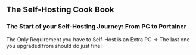## The Self-Hosting Cook Book

### The Start of your Self-Hosting Journey: From PC to Portainer

The Only Requirement you have to Self-Host is an Extra PC -> The last one you upgraded from should do just fine! 
